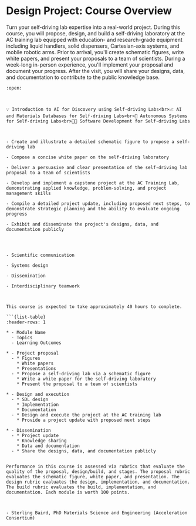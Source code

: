 

<!--- WARNING: THIS IS AN AUTO-GENERATED FILE. DO NOT EDIT DIRECTLY. Instead,
edit in docs/course-data.yaml and run the `scripts/generate_overviews.py` file
or modify src/ac_microcourses/overview.jinja.md. --->

# Design Project: Course Overview



Turn your self-driving lab expertise into a real-world project. During this course, you will propose, design, and build a self-driving laboratory at the AC training lab equipped with education- and research-grade equipment including liquid handlers, solid dispensers, Cartesian-axis systems, and mobile robotic arms. Prior to arrival, you'll create schematic figures, write white papers, and present your proposals to a team of scientists. During a week-long in-person experience, you'll implement your proposal and document your progress. After the visit, you will share your designs, data, and documentation to contribute to the public knowledge base.






````{dropdown} 🔑 Prerequisites
:open:



💡 Introduction to AI for Discovery using Self-driving Labs<br>📈 AI and Materials Databases for Self-driving Labs<br>🦾 Autonomous Systems for Self-driving Labs<br>🧑‍💻 Software Development for Self-driving Labs

````

```{dropdown} 🎯 Learning Outcomes


- Create and illustrate a detailed schematic figure to propose a self-driving lab

- Compose a concise white paper on the self-driving laboratory

- Deliver a persuasive and clear presentation of the self-driving lab proposal to a team of scientists

- Develop and implement a capstone project at the AC Training Lab, demonstrating applied knowledge, problem-solving, and project management skills

- Compile a detailed project update, including proposed next steps, to demonstrate strategic planning and the ability to evaluate ongoing progress

- Exhibit and disseminate the project's designs, data, and documentation publicly


```

```{dropdown} 🛠️ Competencies/Skills


- Scientific communication

- Systems design

- Dissemination

- Interdisciplinary teamwork


```

```{dropdown} 🧩 Modules

This course is expected to take approximately 40 hours to complete.

```{list-table}
:header-rows: 1

* - Module Name
  - Topics
  - Learning Outcomes

* - Project proposal
  - * Figures
    * White papers
    * Presentations
  - * Propose a self-driving lab via a schematic figure
    * Write a white paper for the self-driving laboratory
    * Present the proposal to a team of scientists

* - Design and execution
  - * SDL design
    * Implementation
    * Documentation
  - * Design and execute the project at the AC training lab
    * Provide a project update with proposed next steps

* - Dissemination
  - * Project update
    * Knowledge sharing
    * Data and documentation
  - * Share the designs, data, and documentation publicly

```

```{dropdown} ⚖️ Course Assessments and Grading Schema

Performance in this course is assessed via rubrics that evaluate the quality of the proposal, design/build, and stages. The proposal rubric evaluates the schematic figure, white paper, and presentation. The design rubric evaluates the design, implementation, and documentation. The build rubric evaluates the build, implementation, and documentation. Each module is worth 100 points.

```

```{dropdown} 👤 Course developer(s)


- Sterling Baird, PhD Materials Science and Engineering (Acceleration Consortium)


```
